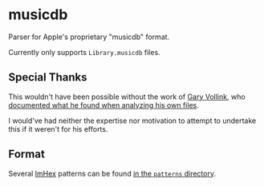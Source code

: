 # musicdb

Parser for Apple's proprietary "musicdb" format.

Currently only supports `Library.musicdb` files.

## Special Thanks

This wouldn't have been possible without the work of [Gary Vollink](https://www.home.vollink.com/gary/),
who [documented what he found when analyzing his own files](https://home.vollink.com/gary/playlister/musicdb.html).

I would've had neither the expertise nor motivation to attempt to undertake this if it weren't for his efforts.

## Format

Several [ImHex](https://imhex.werwolv.net/) patterns can be found [in the `patterns` directory](./patterns/).